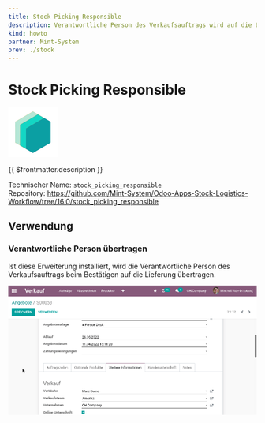 ```yaml
---
title: Stock Picking Responsible
description: Verantwortliche Person des Verkaufsauftrags wird auf die Lieferung kopiert.
kind: howto
partner: Mint-System
prev: ./stock
---
```

# Stock Picking Responsible
![icon_oms_box](attachments/icons_odoo_mint_system.png)

{{ $frontmatter.description }}

Technischer Name: `stock_picking_responsible`\
Repository: <https://github.com/Mint-System/Odoo-Apps-Stock-Logistics-Workflow/tree/16.0/stock_picking_responsible>

## Verwendung

### Verantwortliche Person übertragen

Ist diese Erweiterung installiert, wird die Verantwortliche Person des Verkaufsauftrags beim Bestätigen auf die Lieferung übertragen.

![Stock Picking Responsible](attachments/Stock%20Picking%20Responsible.gif)
